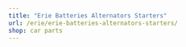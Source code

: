 ```yaml
---
title: "Erie Batteries Alternators Starters"
url: /erie/erie-batteries-alternators-starters/
shop: car parts
---
```

